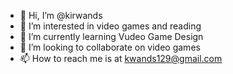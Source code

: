 - 👋 Hi, I’m @kirwands
- 👀 I’m interested in video games and reading
- 🌱 I’m currently learning Vudeo Game Design 
- 💞️ I’m looking to collaborate on video games
- 📫 How to reach me is at kwands129@gmail.com

<!---
kirwands/kirwands is a ✨ special ✨ repository because its `README.md` (this file) appears on your GitHub profile.
You can click the Preview link to take a look at your changes.
--->
